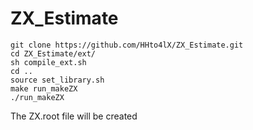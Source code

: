 # ZX_Estimate


```
git clone https://github.com/HHto4lX/ZX_Estimate.git
cd ZX_Estimate/ext/
sh compile_ext.sh
cd ..
source set_library.sh
make run_makeZX
./run_makeZX
```

The ZX.root file will be created
